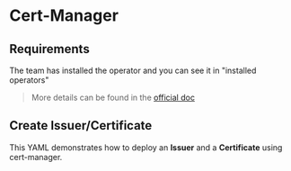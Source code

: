 # Cert-Manager

## Requirements

The team has installed the operator and you can see it in "installed operators"
> More details can be found in the [official doc](https://cert-manager.io/docs/)

## Create Issuer/Certificate

This YAML demonstrates how to deploy an **Issuer** and a **Certificate** using cert-manager.

